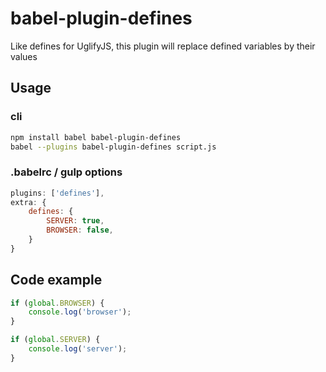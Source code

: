 # babel-plugin-defines

Like defines for UglifyJS, this plugin will replace defined variables by their values

## Usage

### cli

```sh
npm install babel babel-plugin-defines
babel --plugins babel-plugin-defines script.js
```

### .babelrc / gulp options

```js
plugins: ['defines'],
extra: {
    defines: {
        SERVER: true,
        BROWSER: false,
    }
}
```

## Code example

```js
if (global.BROWSER) {
    console.log('browser');
}

if (global.SERVER) {
    console.log('server');
}
```
